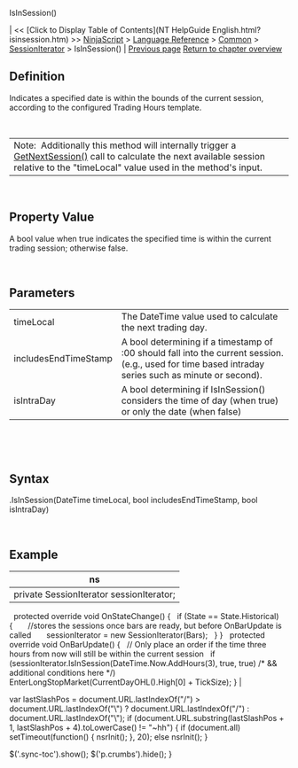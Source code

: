﻿










 


IsInSession()







| &lt;&lt; [Click to Display Table of Contents](NT HelpGuide English.html?isinsession.htm) &gt;&gt;
 [NinjaScript](ninjascript.htm) &gt; [Language Reference](language_reference_wip.htm) &gt; [Common](common.htm) &gt; [SessionIterator](sessioniterator.htm) &gt;
IsInSession() | [Previous page](gettradingdayendlocal.htm)
[Return to chapter overview](sessioniterator.htm)










Definition
----------


Indicates a specified date is within the bounds of the current session, according to the configured Trading Hours template.


 




|  |
| --- |
| Note:  Additionally this method will internally trigger a [GetNextSession()](getnextsession.htm) call to calculate the next available session relative to the "timeLocal" value used in the method's input. |



 


Property Value
--------------


A bool value when true indicates the specified time is within the current trading session; otherwise false.


 


Parameters
----------




|  |  |
| --- | --- |
| timeLocal | The DateTime value used to calculate the next trading day. |
| includesEndTimeStamp | A bool determining if a timestamp of <n>:00 should fall into the current session. (e.g., used for time based intraday series such as minute or second). |
| isIntraDay | A bool determining if IsInSession() considers the time of day (when true) or only the date (when false) |



 


 


Syntax
------


<sessioniterator>.IsInSession(DateTime timeLocal, bool includesEndTimeStamp, bool isIntraDay)


 



Example
-------




| ns |
| --- |
| private SessionIterator sessionIterator;
 
protected override void OnStateChange()
{
   if (State == State.Historical)
   {
       //stores the sessions once bars are ready, but before OnBarUpdate is called
       sessionIterator = new SessionIterator(Bars);
   }
}
 
protected override void OnBarUpdate()
{
   // Only place an order if the time three hours from now will still be within the current session
   if (sessionIterator.IsInSession(DateTime.Now.AddHours(3), true, true) /* &amp;&amp; additional conditions here */)
       EnterLongStopMarket(CurrentDayOHL().High[0] + TickSize);
} |






 
 var lastSlashPos = document.URL.lastIndexOf("/") &gt; document.URL.lastIndexOf("\\") ? document.URL.lastIndexOf("/") : document.URL.lastIndexOf("\\");
 if (document.URL.substring(lastSlashPos + 1, lastSlashPos + 4).toLowerCase() != "~hh") {
 if (document.all) setTimeout(function() {
 nsrInit();
 }, 20);
 else nsrInit();
 }
 
 
 $('.sync-toc').show();
 $('p.crumbs').hide();
 }
 
 
 



</sessioniterator></n>